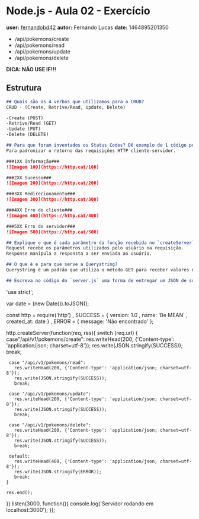 # Node.js - Aula 02 - Exercício
**user:** [fernandobd42](https://github.com/fernandobd42)
**autor:** Fernando Lucas
**date:** 1464895201350

* /api/pokemons/create
* /api/pokemons/read
* /api/pokemons/update
* /api/pokemons/delete

**DICA: NÃO USE IF!!!**

## Estrutura

```md
## Quais são os 4 verbos que utilizamos para o CRUD?
CRUD - (Create, Retrive/Read, Update, Delete)

-Create (POST)
-Retrive/Read (GET)
-Update (PUT)
-Delete (DELETE)

## Para que foram inventados os Status Codes? Dê exemplo de 1 código por grupo e a imagem do [Cat Status Code](https://http.cat/).
Para padronizar o retorno das requisições HTTP cliente-servidor.

###1XX Informação### 
![Imagem 100](https://http.cat/100)

###2XX Sucesso###
![Imagem 200](https://http.cat/200)

###3XX Redirecionamento###
![Imagem 300](https://http.cat/300)

###4XX Erro do cliente###
![Imagem 400](https://http.cat/400)

###5XX Erro do servidor###
![Imagem 500](https://http.cat/500)

## Explique o que é cada parâmetro da função recebida no `createServer`.
Request recebe os parâmetros utilizados pelo usuário na requisição.
Response manipula a responsta a ser enviada ao usuário.

## O que é e para que serve a Querystring?
Querystring é um padrão que utiliza o método GET para receber valores na url.

## Escreva no código do `server.js` uma forma de entregar um JSON de sucesso em 4 rotas diferentes:

```
'use strict';

var date = (new Date()).toJSON();

const http = require('http')
   , SUCCESS = {
       version: 1.0
       , name: 'Be MEAN'
       , created_at: date }
    , ERROR = {
       message: 'Não encontrado'
    };

http.createServer(function(req, res){
   switch (req.url) {
     case"/api/v1/pokemons/create":
       res.writeHead(200, {'Content-type': 'application/json; charset=utf-8'});
       res.write(JSON.stringify(SUCCESS));
       break;

     case "/api/v1/pokemons/read":
       res.writeHead(200, {'Content-type': 'application/json; charset=utf-8'});
       res.write(JSON.stringify(SUCCESS));
       break;

     case "/api/v1/pokemons/update":
       res.writeHead(200, {'Content-type': 'application/json; charset=utf-8'});
       res.write(JSON.stringify(SUCCESS));
       break;

     case "/api/v1/pokemons/delete":
       res.writeHead(200, {'Content-type': 'application/json; charset=utf-8'});
       res.write(JSON.stringify(SUCCESS));
       break;

     default:
       res.writeHead(400, {'Content-type': 'application/json; charset=utf-8'});
       res.write(JSON.stringify(ERROR));
       break;
    }

    res.end();
}).listen(3000, function(){
    console.log('Servidor rodando em localhost:3000');
});
```
